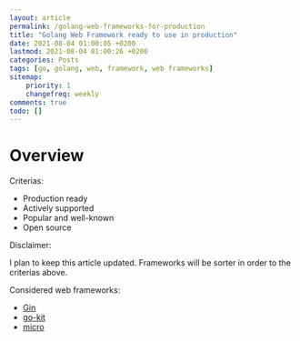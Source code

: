 ```yaml
---
layout: article
permalink: /golang-web-frameworks-for-production
title: "Golang Web Framework ready to use in production"
date: 2021-08-04 01:00:05 +0200
lastmod: 2021-08-04 01:00:26 +0200
categories: Posts
tags: [go, golang, web, framework, web frameworks]
sitemap:
    priority: 1
    changefreq: weekly
comments: true
todo: []
---
```


# Overview

Criterias:

- Production ready
- Actively supported
- Popular and well-known
- Open source

Disclaimer:

I plan to keep this article updated. Frameworks will be sorter in order to the criterias above.

Considered web frameworks:

- [Gin](gin)
- [go-kit](go-kit)
- [micro](micro)

